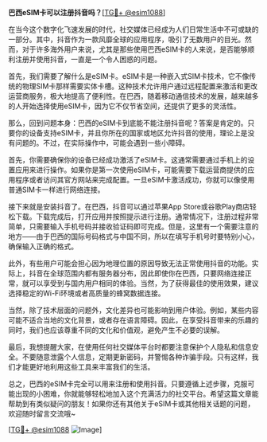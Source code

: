 **巴西eSIM卡可以注册抖音吗？**[[TG💪+ @esim1088](https://t.me/s/esim1088)]

在当今这个数字化飞速发展的时代，社交媒体已经成为人们日常生活中不可或缺的一部分。其中，抖音作为一款风靡全球的应用程序，吸引了无数用户的目光。然而，对于许多海外用户来说，尤其是那些使用巴西eSIM卡的人来说，是否能够顺利注册并使用抖音，一直是一个令人困惑的问题。

首先，我们需要了解什么是eSIM卡。eSIM卡是一种嵌入式SIM卡技术，它不像传统的物理SIM卡那样需要实体卡槽。这种技术允许用户通过远程配置来激活和更改运营商服务，极大地提高了便利性。在巴西，随着移动通信技术的发展，越来越多的人开始选择使用eSIM卡，因为它不仅节省空间，还提供了更多的灵活性。

那么，回到问题本身：巴西的eSIM卡到底能不能注册抖音呢？答案是肯定的。只要你的设备支持eSIM卡，并且你所在的国家或地区允许抖音的使用，理论上是没有问题的。不过，在实际操作中，可能会遇到一些小障碍。

首先，你需要确保你的设备已经成功激活了eSIM卡。这通常需要通过手机上的设置应用来进行操作。如果你是第一次使用eSIM卡，可能需要下载运营商提供的应用程序或者访问其官方网站来完成配置。一旦eSIM卡激活成功，你就可以像使用普通SIM卡一样进行网络连接。

接下来就是安装抖音了。在巴西，抖音可以通过苹果App Store或谷歌Play商店轻松下载。下载完成后，打开应用并按照提示进行注册。通常情况下，注册过程非常简单，只需要输入手机号码并接收验证码即可完成。但是，这里有一个需要注意的地方——由于巴西的国际号码格式与中国不同，所以在填写手机号时要特别小心，确保输入正确的格式。

此外，有些用户可能会担心因为地理位置的原因导致无法正常使用抖音的功能。实际上，抖音在全球范围内都有服务器分布，因此即使你在巴西，只要网络连接正常，就可以享受到与国内用户相同的体验。当然，为了获得最佳的使用效果，建议选择稳定的Wi-Fi环境或者高质量的蜂窝数据连接。

当然，除了技术层面的问题外，文化差异也可能影响到用户体验。例如，某些内容可能不适合当地的文化背景，或者存在语言障碍。因此，在享受抖音带来的乐趣的同时，我们也应该尊重不同的文化和价值观，避免产生不必要的误解。

最后，我想提醒大家，在使用任何社交媒体平台时都要注意保护个人隐私和信息安全。不要随意泄露个人信息，定期更新密码，并警惕各种诈骗手段。只有这样，我们才能更好地利用这些工具来丰富我们的生活。

总之，巴西的eSIM卡完全可以用来注册和使用抖音。只要遵循上述步骤，克服可能出现的小困难，你就能够轻松地加入这个充满活力的社交平台。希望这篇文章能帮助到有类似疑问的朋友！如果你还有其他关于eSIM卡或其他相关话题的问题，欢迎随时留言交流哦~

[[TG💪+ @esim1088](https://t.me/s/esim1088) ![Image](https://i.postimg.cc/4NQfJmqS/Snipaste-2025-05-13-00-14-12.png)]